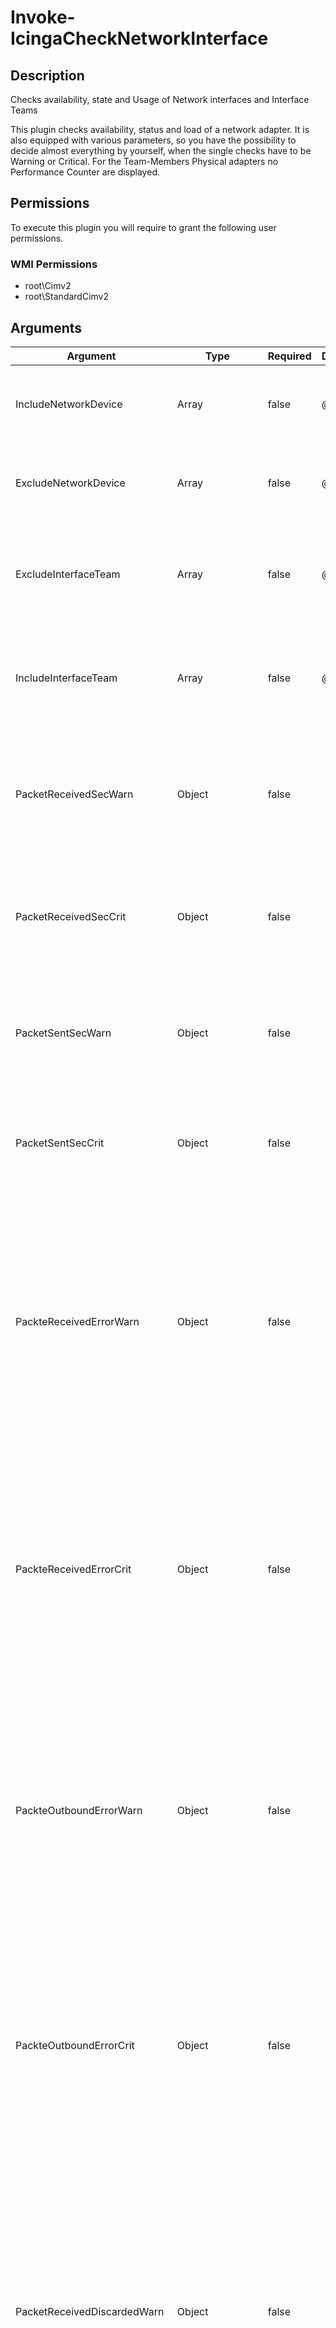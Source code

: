 
# Invoke-IcingaCheckNetworkInterface

## Description

Checks availability, state and Usage of Network interfaces and Interface Teams

This plugin checks availability, status and load of a network adapter. It is also
equipped with various parameters, so you have the possibility to decide almost
everything by yourself, when the single checks have to be Warning or Critical. For the
Team-Members Physical adapters no Performance Counter are displayed.

## Permissions

To execute this plugin you will require to grant the following user permissions.

### WMI Permissions

* root\Cimv2
* root\StandardCimv2

## Arguments

| Argument | Type | Required | Default | Description |
| ---      | ---  | ---      | ---     | ---         |
| IncludeNetworkDevice | Array | false | @() | Specify the index of network adapters you want to include for checks. Example 4, 3 |
| ExcludeNetworkDevice | Array | false | @() | Specify the index of network adapters you want to exclude for checks. Example 4, 3 |
| ExcludeInterfaceTeam | Array | false | @() | Specify the name of network interface teams you want to exclude for checks. Example OutboundGroup, ClusterInterface |
| IncludeInterfaceTeam | Array | false | @() | Specify the name of network interface teams you want to include for checks. Example OutboundGroup, ClusterInterface |
| PacketReceivedSecWarn | Object | false |  | Warning threshold for network Interface Packets Received/sec is the rate at which packets are received on the network interface. |
| PacketReceivedSecCrit | Object | false |  | Critical threshold for network Interface Packets Received/sec is the rate at which packets are received on the network interface. |
| PacketSentSecWarn | Object | false |  | Warning threshold for network Interface Packets Sent/sec is the rate at which packets are sent on the network interface. |
| PacketSentSecCrit | Object | false |  | Critical threshold for network Interface Packets Sent/sec is the rate at which packets are sent on the network interface. |
| PackteReceivedErrorWarn | Object | false |  | Warning threshold for network Interface Packets Received Errors is the number of inbound packets that contained errors preventing them from being deliverable to a higher-layer protocol. It is possible to enter e.g. 10% as threshold value if you want a percentage comparison. Default (c) |
| PackteReceivedErrorCrit | Object | false |  | Critical threshold for network Interface Packets Received Errors is the number of inbound packets that contained errors preventing them from being deliverable to a higher-layer protocol. It is possible to enter e.g. 10% as threshold value if you want a percentage comparison. Default (c) |
| PackteOutboundErrorWarn | Object | false |  | Warning threshold for network Interface Packets Outbound Errors is the number of outbound packets that could not be transmitted because of errors. It is possible to enter e.g. 10% as threshold value if you want a percentage comparison. Default (c) |
| PackteOutboundErrorCrit | Object | false |  | Critical threshold for network Interface Packets Outbound Errors is the number of outbound packets that could not be transmitted because of errors. It is possible to enter e.g. 10% as threshold value if you want a percentage comparison. Default (c) |
| PacketReceivedDiscardedWarn | Object | false |  | Warning threshold for network Interface Packets Received Discarded is the number of inbound packets that were chosen to be discarded even though no errors had been detected to prevent their delivery to a higher-layer protocol. It is possible to enter e.g. 10% as threshold value if you want a percentage comparison. Default (c) |
| PacketReceivedDiscardedCrit | Object | false |  | Critical threshold for network Interface Packets Received Discarded is the number of inbound packets that were chosen to be discarded even though no errors had been detected to prevent their delivery to a higher-layer protocol. It is possible to enter e.g. 10% as threshold value if you want a percentage comparison. Default (c) |
| PacketOutboundDiscardedWarn | Object | false |  | Warning threshold for network Interface Packets Outbound Discarded is the number of outbound packets that were chosen to be discarded even though no errors had been detected to prevent transmission. It is possible to enter e.g. 10% as threshold value if you want a percentage comparison. Default (c) |
| PacketOutboundDiscardedCrit | Object | false |  | Critical threshold for network Interface Packets Outbound Discarded is the number of outbound packets that were chosen to be discarded even though no errors had been detected to prevent transmission. It is possible to enter e.g. 10% as threshold value if you want a percentage comparison. Default (c) |
| DeviceTotalBytesSecWarn | Object | false |  | Warning threshold for network Interface Bytes Total/sec is the rate at which bytes are sent and received over each network adapter, including framing characters. It is also possible to enter e.g. 10% as threshold value, if you want a percentage comparison. Defaults to (B) |
| DeviceTotalBytesSecCrit | Object | false |  | Critical threshold for network Interface Bytes Total/sec is the rate at which bytes are sent and received over each network adapter, including framing characters. It is also possible to enter e.g. 10% as threshold value, if you want a percentage comparison. Defaults to (B) |
| DeviceSentBytesSecWarn | Object | false |  | Warning threshold for network Interface Bytes Sent/sec is the rate at which bytes are sent over each network adapter, including framing characters. It is also possible to enter e.g. 10% as threshold value, if you want a percentage comparison. Defaults to (B) |
| DeviceSentBytesSecCrit | Object | false |  | Critical threshold for network Interface Bytes Sent/sec is the rate at which bytes are sent over each network adapter, including framing characters. It is also possible to enter e.g. 10% as threshold value, if you want a percentage comparison. Defaults to (B) |
| DeviceReceivedBytesSecWarn | Object | false |  | Warning threshold for network Interface Bytes Received/sec is the rate at which bytes are received over each network adapter, including framing characters. It is also possible to enter e.g. 10% as threshold value, if you want a percentage comparison. Defaults to (B) |
| DeviceReceivedBytesSecCrit | Object | false |  | Critical threshold for network Interface Bytes Received/sec is the rate at which bytes are received over each network adapter, including framing characters. It is also possible to enter e.g. 10% as threshold value, if you want a percentage comparison. Defaults to (B) |
| LinkSpeedWarn | Object | false |  | Warning threshold for the transmit link speed in (10 MBit, 100 MBit, 1 GBit, 10 GBit, 100 GBit, ...) of the network Interface. |
| LinkSpeedCrit | Object | false |  | Critical threshold for the transmit link speed in (10 MBit, 100 MBit, 1 GBit, 10 GBit, 100 GBit, ...) of the network Interface. |
| IfTeamStatusWarn | Object | false |  | Warning threshold for the Status of a network Interface Teams. |
| IfTeamStatusCrit | Object | false |  | Critical threshold for the Status of a network Interface Teams. |
| IfSlaveEnabledStateWarn | Object | false |  | Warning threshold for the State of a network Interface Team-Members/Slaves. |
| IfSlaveEnabledStateCrit | Object | false |  | Critical threshold for the State of a network Interface Team-Members/Slaves. |
| IfAdminStatusWarn | Object | false |  | Warning threshold for the network Interface administrative status. |
| IfOperationalStatusWarn | Object | false |  | Warning threshold for the current network interface operational status. |
| IfOperationalStatusCrit | Object | false |  | Critical threshold for the current network interface operational status. |
| IfConnectionStatusWarn | Object | false |  | Warning threshold for the state of the network adapter connection to the network. |
| IfConnectionStatusCrit | Object | false |  | Critical threshold for the state of the network adapter connection to the network. |
| IncludeHidden | SwitchParameter | false | False | Set this argument if you want to include hidden network Adapter for checks. It is a network which is available but is not broadcasting its ID. |
| NoPerfData | SwitchParameter | false | False | Disables the performance data output of this plugin |
| Verbosity | Object | false | 0 | Changes the behavior of the plugin output which check states are printed: 0 (default): Only service checks/packages with state not OK will be printed 1: Only services with not OK will be printed including OK checks of affected check packages including Package config 2: Everything will be printed regardless of the check state 3: Identical to Verbose 2, but prints in addition the check package configuration e.g (All must be [OK]) |
| ThresholdInterval | Object |  |  | Change the value your defined threshold checks against from the current value to a collected time threshold of the Icinga for Windows daemon, as described [here](https://icinga.com/docs/icinga-for-windows/latest/doc/service/10-Register-Service-Checks/). An example for this argument would be 1m or 15m which will use the average of 1m or 15m for monitoring. |

## Examples

### Example Command 1

```powershell
icinga { Invoke-IcingaCheckNetworkInterface  -Verbosity 2  }
```

### Example Output 1

```powershell
[OK] Check package "Network Device Package" (Match All)\_ [OK] Check package "Interface Ethernet" (Match All)\_ [OK] #1 AdminLocked: False\_ [OK] #1 bytes received/sec: 3691.900146B\_ [OK] #1 bytes sent/sec: 324.831177B\_ [OK] #1 bytes total/sec: 3994.609619B\_ [OK] #1 Interface AdminStatus: Up\_ [OK] #1 Interface OperationalStatus: Up\_ [OK] #1 LinkSpeed: 1 GBit\_ [OK] #1 NetConnectionStatus: Connected\_ [OK] #1 packets outbound discarded: 0\_ [OK] #1 packets outbound errors: 0\_ [OK] #1 packets received discarded: 0\_ [OK] #1 packets received errors: 0\_ [OK] #1 packets received/sec: 6.467305\_ [OK] #1 packets sent/sec: 1.659066\_ [OK] #1 VlanID:| '1_packets_outbound_discarded'=0;; '1_packets_receivedsec'=6.467305;; '1_bytes_receivedsec'=3691.900146B;; '1_packets_received_errors'=0;; '1_packets_sentsec'=1.659066;; '1_bytes_sentsec'=324.831177B;; '1_packets_received_discarded'=0;; '1_packets_outbound_errors'=0;; '1_bytes_totalsec'=3994.609619B;;0
```
